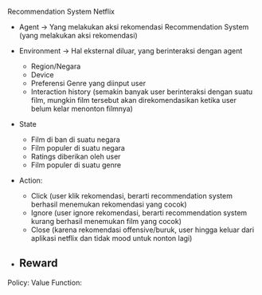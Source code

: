 Recommendation System Netflix

* Agent -> Yang melakukan aksi rekomendasi
Recommendation System (yang melakukan aksi rekomendasi)

* Environment -> Hal eksternal diluar, yang berinteraksi dengan agent
	- Region/Negara
	- Device
	- Preferensi Genre yang diinput user
	- Interaction history (semakin banyak user berinteraksi dengan suatu film, mungkin film tersebut akan direkomendasikan ketika user belum kelar menonton filmnya)

* State
	* Film di ban di suatu negara
	* Film populer di suatu negara
	* Ratings diberikan oleh user
	* Film populer di suatu genre

* Action: 
	* Click (user klik rekomendasi, berarti recommendation system berhasil menemukan rekomendasi yang cocok)
	* Ignore (user ignore rekomendasi, berarti recommendation system kurang berhasil menemukan film yang cocok)
	* Close (karena rekomendasi offensive/buruk, user hingga keluar dari aplikasi netflix dan tidak mood untuk nonton lagi)

- Reward
	- 
Policy:
Value Function:
